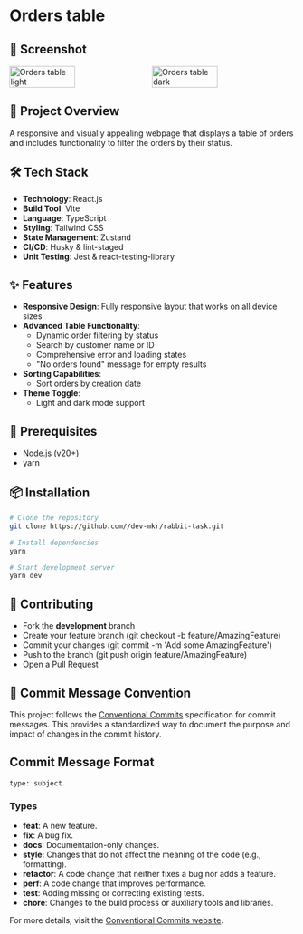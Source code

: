 # Orders table

## 📸 Screenshot
<div style="display: flex;">
  <img src="https://github.com/user-attachments/assets/f4d758ff-14ea-4810-942e-6735de881994" alt="Orders table light" style="width: 48%; margin-right: 2%;">
  <img src="https://github.com/user-attachments/assets/372763cd-f55d-4550-acea-4a0046492bae" alt="Orders table dark" style="width: 48%;">
</div>

## 🚀 Project Overview
A responsive and visually appealing webpage that displays a table of
orders and includes functionality to filter the orders by their status.

## 🛠 Tech Stack
- **Technology**: React.js
- **Build Tool**: Vite
- **Language**: TypeScript
- **Styling**: Tailwind CSS
- **State Management**: Zustand
- **CI/CD**: Husky & lint-staged
- **Unit Testing**: Jest & react-testing-library

## ✨ Features
- **Responsive Design**: Fully responsive layout that works on all device sizes
- **Advanced Table Functionality**:
  - Dynamic order filtering by status
  - Search by customer name or ID
  - Comprehensive error and loading states
  - "No orders found" message for empty results
- **Sorting Capabilities**: 
  - Sort orders by creation date
- **Theme Toggle**: 
  - Light and dark mode support

## 🔧 Prerequisites
- Node.js (v20+)
- yarn

## 📦 Installation

```bash
# Clone the repository
git clone https://github.com//dev-mkr/rabbit-task.git

# Install dependencies
yarn

# Start development server
yarn dev
```

## 🤝 Contributing

- Fork the **development** branch
- Create your feature branch (git checkout -b feature/AmazingFeature)
- Commit your changes (git commit -m 'Add some AmazingFeature')
- Push to the branch (git push origin feature/AmazingFeature)
- Open a Pull Request

## 📝 Commit Message Convention


This project follows the [Conventional Commits](https://www.conventionalcommits.org/) specification for commit messages. This provides a standardized way to document the purpose and impact of changes in the commit history.

## Commit Message Format


```
type: subject
```

### Types
- **feat**: A new feature.
- **fix**: A bug fix.
- **docs**: Documentation-only changes.
- **style**: Changes that do not affect the meaning of the code (e.g., formatting).
- **refactor**: A code change that neither fixes a bug nor adds a feature.
- **perf**: A code change that improves performance.
- **test**: Adding missing or correcting existing tests.
- **chore**: Changes to the build process or auxiliary tools and libraries.

For more details, visit the [Conventional Commits website](https://www.conventionalcommits.org/).

